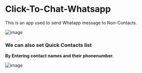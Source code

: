 # Click-To-Chat-Whatsapp
This is an app used to send Whatapp message to Non-Contacts.

![image](https://user-images.githubusercontent.com/49812701/83987749-f45d5a00-a95e-11ea-903d-eeea5d588dcb.png)

### We can also set Quick Contacts list

**By Entering contact names and their phonenumber.**

![image](https://user-images.githubusercontent.com/49812701/83987620-80bb4d00-a95e-11ea-839b-32420bcf90db.png)
